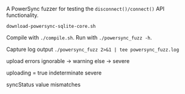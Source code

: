 A PowerSync fuzzer for testing the `disconnect()/connect()` API functionality.

`download-powersync-sqlite-core.sh`

Compile with `./compile.sh`.
Run with `./powersync_fuzz -h`.

Capture log output `./powersync_fuzz 2>&1 | tee powersync_fuzz.log`

upload errors
ignorable -> warning
else -> severe

uploading = true indeterminate
severe

syncStatus value mismatches